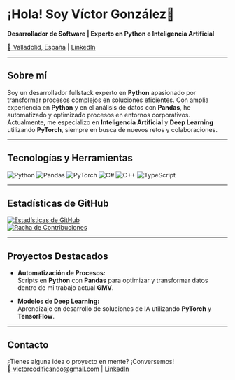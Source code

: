 # ¡Hola! Soy Víctor González👋

**Desarrollador de Software | Experto en Python e Inteligencia Artificial**

[📍 Valladolid, España](https://www.linkedin.com/in/v%C3%ADctor-gonz%C3%A1lez-cobos-18483429b/) | [LinkedIn](https://www.linkedin.com/in/v%C3%ADctor-gonz%C3%A1lez-cobos-18483429b/)

---

## Sobre mí

Soy un desarrollador fullstack experto en **Python** apasionado por transformar procesos complejos en soluciones eficientes. Con amplia experiencia en **Python** y en el análisis de datos con **Pandas**, he automatizado y optimizado procesos en entornos corporativos. Actualmente, me especializo en **Inteligencia Artificial** y **Deep Learning** utilizando **PyTorch**, siempre en busca de nuevos retos y colaboraciones.

---

## Tecnologías y Herramientas

![Python](https://img.shields.io/badge/Python-3776AB?logo=python&logoColor=white)
![Pandas](https://img.shields.io/badge/Pandas-150458?logo=pandas&logoColor=white)
![PyTorch](https://img.shields.io/badge/PyTorch-EE4C2C?logo=pytorch&logoColor=white)
![C#](https://img.shields.io/badge/C%23-239120?logo=c-sharp&logoColor=white)
![C++](https://img.shields.io/badge/C++-00599C?logo=cplusplus&logoColor=white)
![TypeScript](https://img.shields.io/badge/TypeScript-3178C6?logo=typescript&logoColor=white)

---

## Estadísticas de GitHub

[![Estadísticas de GitHub](https://github-readme-stats.vercel.app/api?username=victorCodificando&show_icons=true&theme=dracula)](https://github.com/victorCodificando)  
[![Racha de Contribuciones](https://streak-stats.demolab.com?user=victorCodificando&theme=dracula)](https://github.com/victorCodificando)

---

## Proyectos Destacados

- **Automatización de Procesos:**  
  Scripts en **Python** con **Pandas** para optimizar y transformar datos dentro de mi trabajo actual **GMV**.
  
- **Modelos de Deep Learning:**  
  Aprendizaje en desarrollo de soluciones de IA utilizando **PyTorch** y **TensorFlow**.

---

## Contacto

¿Tienes alguna idea o proyecto en mente? ¡Conversemos!  
[📧 victorcodificando@gmail.com](mailto:victorcodificando@gmail.com) | [LinkedIn](https://www.linkedin.com/in/v%C3%ADctor-gonz%C3%A1lez-cobos-18483429b/)

